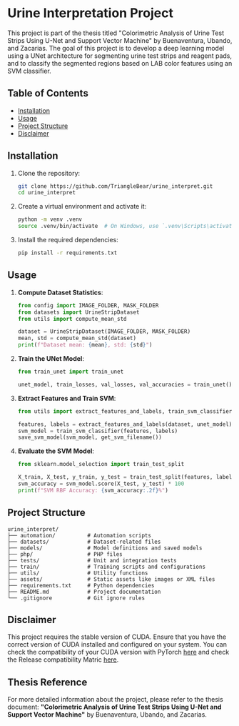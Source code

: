 # Urine Interpretation Project

This project is part of the thesis titled "Colorimetric Analysis of Urine Test Strips Using U-Net and Support Vector Machine" by Buenaventura, Ubando, and Zacarias. The goal of this project is to develop a deep learning model using a UNet architecture for segmenting urine test strips and reagent pads, and to classify the segmented regions based on LAB color features using an SVM classifier.

## Table of Contents

- [Installation](#installation)
- [Usage](#usage)
- [Project Structure](#project-structure)
- [Disclaimer](#disclaimer)

## Installation

1. Clone the repository:
    ```bash
    git clone https://github.com/TriangleBear/urine_interpret.git
    cd urine_interpret
    ```

2. Create a virtual environment and activate it:
    ```bash
    python -m venv .venv
    source .venv/bin/activate  # On Windows, use `.venv\Scripts\activate`
    ```

3. Install the required dependencies:
    ```bash
    pip install -r requirements.txt
    ```

## Usage

1. **Compute Dataset Statistics**:
    ```python
    from config import IMAGE_FOLDER, MASK_FOLDER
    from datasets import UrineStripDataset
    from utils import compute_mean_std

    dataset = UrineStripDataset(IMAGE_FOLDER, MASK_FOLDER)
    mean, std = compute_mean_std(dataset)
    print(f"Dataset mean: {mean}, std: {std}")
    ```

2. **Train the UNet Model**:
    ```python
    from train_unet import train_unet

    unet_model, train_losses, val_losses, val_accuracies = train_unet()
    ```

3. **Extract Features and Train SVM**:
    ```python
    from utils import extract_features_and_labels, train_svm_classifier, save_svm_model

    features, labels = extract_features_and_labels(dataset, unet_model)
    svm_model = train_svm_classifier(features, labels)
    save_svm_model(svm_model, get_svm_filename())
    ```

4. **Evaluate the SVM Model**:
    ```python
    from sklearn.model_selection import train_test_split

    X_train, X_test, y_train, y_test = train_test_split(features, labels, test_size=0.2)
    svm_accuracy = svm_model.score(X_test, y_test) * 100
    print(f"SVM RBF Accuracy: {svm_accuracy:.2f}%")
    ```

## Project Structure

```
urine_interpret/
├── automation/          # Automation scripts
├── datasets/            # Dataset-related files
├── models/              # Model definitions and saved models
├── php/                 # PHP files
├── tests/               # Unit and integration tests   
├── train/               # Training scripts and configurations
├── utils/               # Utility functions
├── assets/              # Static assets like images or XML files
├── requirements.txt     # Python dependencies
├── README.md            # Project documentation
└── .gitignore           # Git ignore rules
```

## Disclaimer

This project requires the stable version of CUDA. Ensure that you have the correct version of CUDA installed and configured on your system. You can check the compatibility of your CUDA version with PyTorch [here](https://pytorch.org/get-started/previous-versions/) and check the Release compatibility Matric [here](https://github.com/pytorch/pytorch/blob/main/RELEASE.md).

## Thesis Reference

For more detailed information about the project, please refer to the thesis document:
**"Colorimetric Analysis of Urine Test Strips Using U-Net and Support Vector Machine"** by Buenaventura, Ubando, and Zacarias.

